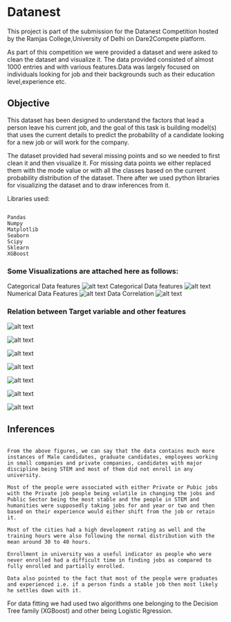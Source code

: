# Datanest

This project is part of the submission for the Datanest Competition hosted by the Ramjas College,University of Delhi on Dare2Compete platform.

As part of this competition we were provided a dataset and were asked to clean the dataset and visualize it.
The data provided consisted of almost 1000 entries and with various features.Data was largely focused on individuals looking for job and their backgrounds such as their education level,experience etc.

## Objective

This dataset has been designed to understand the factors that lead a person leave his current job, and the goal of this task is building model(s) that uses the current details to predict the probability of a candidate looking for a new job or will work for the company.

The dataset provided had several missing points and so we needed to first clean it and then visualize it.
For missing data points we either replaced them with the mode value or with all the classes based on the current probability distribution of the dataset.
There after we used python libraries for visualizing the dataset and to draw inferences from it.

Libraries used:

```

Pandas
Numpy
Matplotlib
Seaborn
Scipy
Sklearn
XGBoost

```

### Some Visualizations are attached here as follows:
Categorical Data features
![alt text](images/plot1.png)
Categorical Data features
![alt text](images/plot2.png)
Numerical Data Features
![alt text](images/plot4.png)
Data Correlation
![alt text](images/plot3.png)

### Relation between Target variable and other features
![alt text](images/plot5.png)

![alt text](images/plot6.png)

![alt text](images/plot7.png)

![alt text](images/plot8.png)

![alt text](images/plot9.png)

![alt text](images/plot10.png)

![alt text](images/plot11.png)

## Inferences

```

From the above figures, we can say that the data contains much more instances of Male candidates, graduate candidates, employees working in small companies and private companies, candidates with major discipline being STEM and most of them did not enroll in any university.

Most of the people were associated with either Private or Pubic jobs with the Private job people being volatile in changing the jobs and Public Sector being the most stable and the people in STEM and humanities were supposedly taking jobs for and year or two and then based on their experience would either shift from the job or retain it.

Most of the cities had a high development rating as well and the training hours were also following the normal distribution with the mean around 30 to 40 hours.

Enrollment in university was a useful indicator as people who were never enrolled had a difficult time in finding jobs as compared to fully enrolled and partially enrolled.

Data also pointed to the fact that most of the people were graduates and experienced i.e. if a person finds a stable job then most likely he settles down with it.

```

For data fitting we had used two algorithms one belonging to the Decision Tree family (XGBoost) and other being Logistic Rgression.
